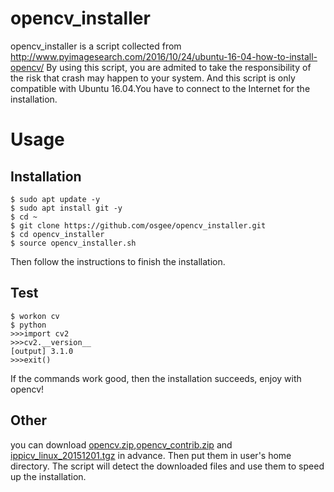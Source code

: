 # opencv_installer
opencv_installer is a script collected from http://www.pyimagesearch.com/2016/10/24/ubuntu-16-04-how-to-install-opencv/
By using this script, you are admited to take the responsibility of the risk that crash may happen to your system.
And this script is only compatible with Ubuntu 16.04.You have to connect to the Internet for the installation.

# Usage

## Installation

	$ sudo apt update -y
	$ sudo apt install git -y
	$ cd ~
	$ git clone https://github.com/osgee/opencv_installer.git
	$ cd opencv_installer
	$ source opencv_installer.sh

Then follow the instructions to finish the installation.

## Test

	$ workon cv
	$ python
	>>>import cv2
	>>>cv2.__version__
	[output] 3.1.0	
	>>>exit()

If the commands work good, then the installation succeeds, enjoy with opencv!

## Other
you can download [opencv.zip](http://osgee.com/opencv/opencv.zip),[opencv_contrib.zip](http://osgee.com/opencv/opencv_contrib.zip) 
and [ippicv_linux_20151201.tgz](http://osgee.com/opencv/ippicv_linux_20151201.tgz) in advance. Then put them in user's home directory.
The script will detect the downloaded files and use them to speed up the installation.
